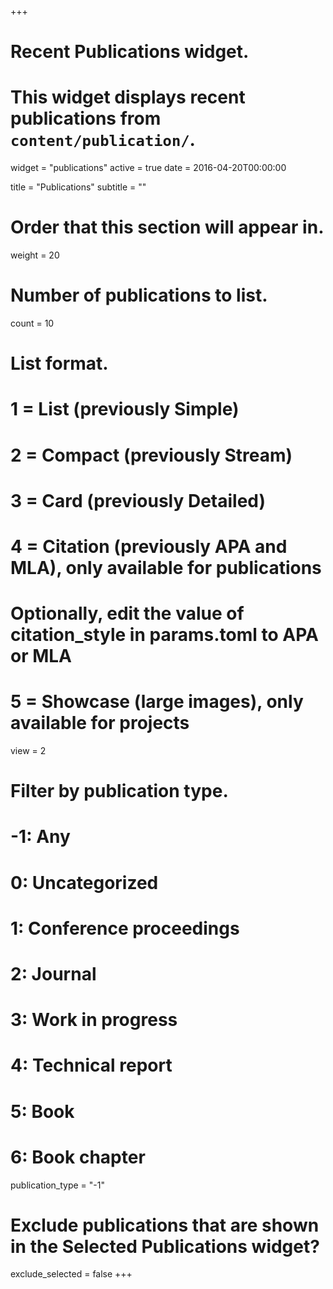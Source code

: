 +++
# Recent Publications widget.
# This widget displays recent publications from `content/publication/`.
widget = "publications"
active = true
date = 2016-04-20T00:00:00

title = "Publications"
subtitle = ""

# Order that this section will appear in.
weight = 20

# Number of publications to list.
count = 10

# List format.
#   1 = List (previously Simple)
#   2 = Compact (previously Stream)
#   3 = Card (previously Detailed)
#   4 = Citation (previously APA and MLA), only available for publications
#   Optionally, edit the value of citation_style in params.toml to APA or MLA
#   5 = Showcase (large images), only available for projects
view = 2

# Filter by publication type.
# -1: Any
#  0: Uncategorized
#  1: Conference proceedings
#  2: Journal
#  3: Work in progress
#  4: Technical report
#  5: Book
#  6: Book chapter
publication_type = "-1"

# Exclude publications that are shown in the Selected Publications widget?
exclude_selected = false
+++

